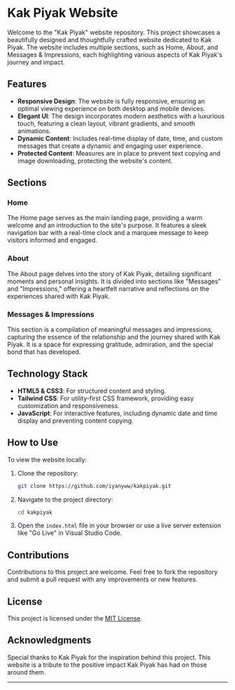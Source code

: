 # Kak Piyak Website

Welcome to the "Kak Piyak" website repository. This project showcases a beautifully designed and thoughtfully crafted website dedicated to Kak Piyak. The website includes multiple sections, such as Home, About, and Messages & Impressions, each highlighting various aspects of Kak Piyak's journey and impact.

## Features

- **Responsive Design**: The website is fully responsive, ensuring an optimal viewing experience on both desktop and mobile devices.
- **Elegant UI**: The design incorporates modern aesthetics with a luxurious touch, featuring a clean layout, vibrant gradients, and smooth animations.
- **Dynamic Content**: Includes real-time display of date, time, and custom messages that create a dynamic and engaging user experience.
- **Protected Content**: Measures are in place to prevent text copying and image downloading, protecting the website's content.

## Sections

### Home
The Home page serves as the main landing page, providing a warm welcome and an introduction to the site's purpose. It features a sleek navigation bar with a real-time clock and a marquee message to keep visitors informed and engaged.

### About
The About page delves into the story of Kak Piyak, detailing significant moments and personal insights. It is divided into sections like "Messages" and "Impressions," offering a heartfelt narrative and reflections on the experiences shared with Kak Piyak.

### Messages & Impressions
This section is a compilation of meaningful messages and impressions, capturing the essence of the relationship and the journey shared with Kak Piyak. It is a space for expressing gratitude, admiration, and the special bond that has developed.

## Technology Stack

- **HTML5 & CSS3**: For structured content and styling.
- **Tailwind CSS**: For utility-first CSS framework, providing easy customization and responsiveness.
- **JavaScript**: For interactive features, including dynamic date and time display and preventing content copying.

## How to Use

To view the website locally:

1. Clone the repository:
   ```bash
   git clone https://github.com/iyanyww/kakpiyak.git
   ```
2. Navigate to the project directory:
   ```bash
   cd kakpiyak
   ```
3. Open the `index.html` file in your browser or use a live server extension like "Go Live" in Visual Studio Code.

## Contributions

Contributions to this project are welcome. Feel free to fork the repository and submit a pull request with any improvements or new features.

## License

This project is licensed under the [MIT License](LICENSE).

## Acknowledgments

Special thanks to Kak Piyak for the inspiration behind this project. This website is a tribute to the positive impact Kak Piyak has had on those around them.

---
